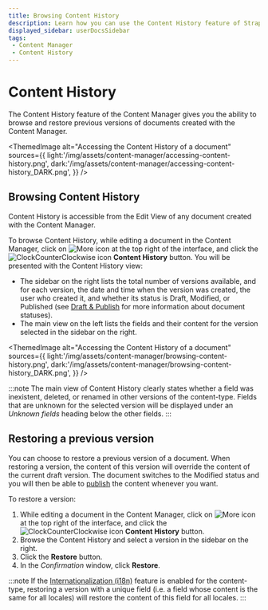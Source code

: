 ```yaml
---
title: Browsing Content History
description: Learn how you can use the Content History feature of Strapi 5 to browse and restore previous versions of documents from the Content Manager.
displayed_sidebar: userDocsSidebar
tags:
 - Content Manager
 - Content History
---
```


# Content History <EnterpriseBadge/> <CloudProBadge/> <CloudTeamBadge/> <NewBadge />

The Content History feature of the Content Manager gives you the ability to browse and restore previous versions of documents created with the Content Manager.

<ThemedImage
alt="Accessing the Content History of a document"
sources={{
  light:'/img/assets/content-manager/accessing-content-history.png',
  dark:'/img/assets/content-manager/accessing-content-history_DARK.png',
}}
/>

## Browsing Content History

Content History is accessible from the Edit View of any document created with the Content Manager.

To browse Content History, while editing a document in the Content Manager, click on ![More icon](/img/assets/icons/v5/More.svg) at the top right of the interface, and click the ![ClockCounterClockwise icon](/img/assets/icons/v5/ClockCounterClockwise.svg) **Content History** button. You will be presented with the Content History view:

- The sidebar on the right lists the total number of versions available, and for each version, the date and time when the version was created, the user who created it, and whether its status is Draft, Modified, or Published (see [Draft & Publish](/user-docs/content-manager/saving-and-publishing-content#saving--publishing-content) for more information about document statuses).
- The main view on the left lists the fields and their content for the version selected in the sidebar on the right.

<ThemedImage
alt="Accessing the Content History of a document"
sources={{
  light:'/img/assets/content-manager/browsing-content-history.png',
  dark:'/img/assets/content-manager/browsing-content-history_DARK.png',
}}
/>

:::note
The main view of Content History clearly states whether a field was inexistent, deleted, or renamed in other versions of the content-type. Fields that are unknown for the selected version will be displayed under an _Unknown fields_ heading below the other fields.
:::

## Restoring a previous version

You can choose to restore a previous version of a document. When restoring a version, the content of this version will override the content of the current draft version. The document switches to the Modified status and you will then be able to [publish](/user-docs/content-manager/saving-and-publishing-content#publishing-and-unpublishing) the content whenever you want.

To restore a version:

1. While editing a document in the Content Manager, click on ![More icon](/img/assets/icons/v5/More.svg) at the top right of the interface, and click the ![ClockCounterClockwise icon](/img/assets/icons/v5/ClockCounterClockwise.svg) **Content History** button.
2. Browse the Content History and select a version in the sidebar on the right.
3. Click the **Restore** button.
4. In the _Confirmation_ window, click **Restore**.  

:::note
If the [Internationalization (i18n)](/user-docs/content-manager/translating-content) feature is enabled for the content-type, restoring a version with a unique field (i.e. a field whose content is the same for all locales) will restore the content of this field for all locales.
:::
